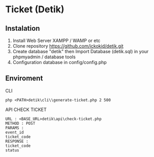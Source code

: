 # Ticket (Detik)


## Instalation
1. Install Web Server XAMPP / WAMP or etc 
2. Clone repository https://github.com/ickokid/detik.git
3. Create database "detik" then Import Database (detik.sql) in your phpmyadmin / database tools
4. Configuration database in config/config.php


## Enviroment
CLI

```
php <PATH>detik\cli\\generate-ticket.php 2 500 
```

API CHECK TICKET

```
URL : <BASE_URL>detik\api\check-ticket.php
METHOD : POST
PARAMS :
event_id
ticket_code
RESPONSE :
ticket_code
status
```